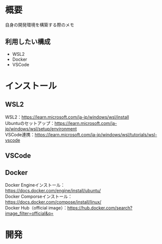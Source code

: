 # 概要
自身の開発環境を構築する際のメモ

## 利用したい構成
* WSL2
* Docker
* VSCode

# インストール
## WSL2
WSL2：https://learn.microsoft.com/ja-jp/windows/wsl/install  
Ubuntuのセットアップ：https://learn.microsoft.com/ja-jp/windows/wsl/setup/environment  
VSCode連携：https://learn.microsoft.com/ja-jp/windows/wsl/tutorials/wsl-vscode  

## VSCode

## Docker
Docker Engineインストール：https://docs.docker.com/engine/install/ubuntu/  
Docker Comporseインストール：https://docs.docker.com/compose/install/linux/  
Docker Hub（official image）：https://hub.docker.com/search?image_filter=official&q=  


# 開発


